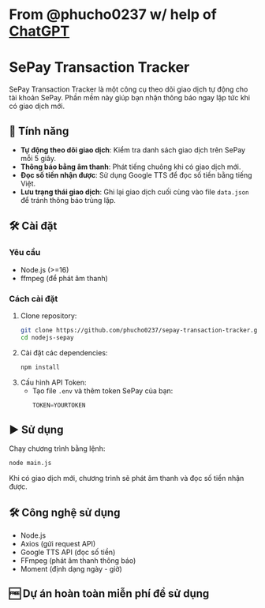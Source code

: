 # From @phucho0237 w/ help of [ChatGPT](https://chatgpt.com)

# SePay Transaction Tracker

SePay Transaction Tracker là một công cụ theo dõi giao dịch tự động cho tài khoản SePay. Phần mềm này giúp bạn nhận thông báo ngay lập tức khi có giao dịch mới.

## 🚀 Tính năng

-  **Tự động theo dõi giao dịch**: Kiểm tra danh sách giao dịch trên SePay mỗi 5 giây.
-  **Thông báo bằng âm thanh**: Phát tiếng chuông khi có giao dịch mới.
-  **Đọc số tiền nhận được**: Sử dụng Google TTS để đọc số tiền bằng tiếng Việt.
-  **Lưu trạng thái giao dịch**: Ghi lại giao dịch cuối cùng vào file `data.json` để tránh thông báo trùng lặp.

## 🛠 Cài đặt

### Yêu cầu

-  Node.js (>=16)
-  ffmpeg (để phát âm thanh)

### Cách cài đặt

1. Clone repository:
   ```sh
   git clone https://github.com/phucho0237/sepay-transaction-tracker.git
   cd nodejs-sepay
   ```
2. Cài đặt các dependencies:
   ```sh
   npm install
   ```
3. Cấu hình API Token:
   -  Tạo file `.env` và thêm token SePay của bạn:
      ```js
      TOKEN=YOURTOKEN
      ```

## ▶️ Sử dụng

Chạy chương trình bằng lệnh:

```sh
node main.js
```

Khi có giao dịch mới, chương trình sẽ phát âm thanh và đọc số tiền nhận được.

## 🛠 Công nghệ sử dụng

-  Node.js
-  Axios (gửi request API)
-  Google TTS API (đọc số tiền)
-  FFmpeg (phát âm thanh thông báo)
-  Moment (định dạng ngày - giờ)

## 🆓 Dự án hoàn toàn miễn phí để sử dụng
